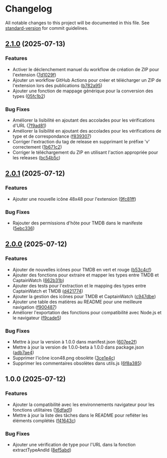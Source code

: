 # Changelog

All notable changes to this project will be documented in this file. See [standard-version](https://github.com/conventional-changelog/standard-version) for commit guidelines.

## [2.1.0](https://github.com/Vhivi/ChromeExt-CW-TMDB/compare/v2.0.1...v2.1.0) (2025-07-13)

### Features

* Activer le déclenchement manuel du workflow de création de ZIP pour l'extension ([7d1029f](https://github.com/Vhivi/ChromeExt-CW-TMDB/commit/7d1029fa28007cf114c5380837697c0b99f9490d))
* Ajouter un workflow GitHub Actions pour créer et télécharger un ZIP de l'extension lors des publications ([b782a95](https://github.com/Vhivi/ChromeExt-CW-TMDB/commit/b782a95f544895cc2507f23b6fe2ada635394a0c))
* Ajouter une fonction de mappage générique pour la conversion des types ([05fc1b2](https://github.com/Vhivi/ChromeExt-CW-TMDB/commit/05fc1b2025611655877016e6473903a5916f7008))

### Bug Fixes

* Améliorer la lisibilité en ajoutant des accolades pour les vérifications d'URL ([7f9ad81](https://github.com/Vhivi/ChromeExt-CW-TMDB/commit/7f9ad8193e52ea74a3e6e609f41456e010627b00))
* Améliorer la lisibilité en ajoutant des accolades pour les vérifications de type et de correspondance ([f839307](https://github.com/Vhivi/ChromeExt-CW-TMDB/commit/f83930703a00658099763f83fe5281251ccb9664))
* Corriger l'extraction du tag de release en supprimant le préfixe 'v' correctement ([1b671c2](https://github.com/Vhivi/ChromeExt-CW-TMDB/commit/1b671c2616da7d685d9226d96d338c7bfacf477e))
* Corriger le téléchargement du ZIP en utilisant l'action appropriée pour les releases ([bc54b5c](https://github.com/Vhivi/ChromeExt-CW-TMDB/commit/bc54b5c78ee7562cc14f65957c4b796ecdd293ce))

## [2.0.1](https://github.com/Vhivi/ChromeExt-CW-TMDB/compare/v2.0.0...v2.0.1) (2025-07-12)

### Features

* Ajouter une nouvelle icône 48x48 pour l'extension ([9fc81ff](https://github.com/Vhivi/ChromeExt-CW-TMDB/commit/9fc81ff4070d332c68c96f40a3608ad6bef03498))

### Bug Fixes

* Rajouter des permissions d'hôte pour TMDB dans le manifeste ([5ebc336](https://github.com/Vhivi/ChromeExt-CW-TMDB/commit/5ebc3366b867f336e6c04db6373a874ce65ef0a7))

## [2.0.0](https://github.com/Vhivi/ChromeExt-CW-TMDB/compare/v1.0.0...v2.0.0) (2025-07-12)

### Features

* Ajouter de nouvelles icônes pour TMDB en vert et rouge ([b53c4cf](https://github.com/Vhivi/ChromeExt-CW-TMDB/commit/b53c4cfa187a6ed9f666d4e68c3ab0ab7ade6822))
* Ajouter des fonctions pour extraire et mapper les types entre TMDB et CaptainWatch ([662b31b](https://github.com/Vhivi/ChromeExt-CW-TMDB/commit/662b31b5f46fbef42ca914a5eb76e0d82e211595))
* Ajouter des tests pour l'extraction et le mapping des types entre CaptainWatch et TMDB ([d421774](https://github.com/Vhivi/ChromeExt-CW-TMDB/commit/d421774869e7958c47232020ff9688c06b6b3218))  
* Ajouter la gestion des icônes pour TMDB et CaptainWatch ([c947dbe](https://github.com/Vhivi/ChromeExt-CW-TMDB/commit/c947dbe1b5279a001cf576f9186c5faf445437f1))
* Ajouter une table des matières au README pour une meilleure navigation ([f900487](https://github.com/Vhivi/ChromeExt-CW-TMDB/commit/f900487896a243374511885aeba7281999556caf))
* Améliorer l'exportation des fonctions pour compatibilité avec Node.js et le navigateur ([f9cade5](https://github.com/Vhivi/ChromeExt-CW-TMDB/commit/f9cade5b4cb07162a594514fedfedf691b4a3f5f))  

### Bug Fixes

* Mettre à jour la version à 1.0.0 dans manifest.json ([607ee2f](https://github.com/Vhivi/ChromeExt-CW-TMDB/commit/607ee2f87921f8f06be8009dbea70c6266bf6112))
* Mettre à jour la version de 1.0.0-beta à 1.0.0 dans package.json ([adb7ae4](https://github.com/Vhivi/ChromeExt-CW-TMDB/commit/adb7ae4fecd10b641b7f1e79e3d43ad80e52ac33))
* Supprimer l'icône icon48.png obsolète ([3ce1e4c](https://github.com/Vhivi/ChromeExt-CW-TMDB/commit/3ce1e4ca1c1429f5a7ed5b754b3f96912132d662))
* Supprimer les commentaires obsolètes dans utils.js ([6f8a385](https://github.com/Vhivi/ChromeExt-CW-TMDB/commit/6f8a3857973233f8298eee02a9ce8a7f8032847b))

## 1.0.0 (2025-07-12)

### Features

* Ajouter la compatibilité avec les environnements navigateur pour les fonctions utilitaires ([16dfad1](https://github.com/Vhivi/ChromeExt-CW-TMDB/commit/16dfad17470c400adfd3d097d1e74020f4db9f6d))
* Mettre à jour la liste des tâches dans le README pour refléter les éléments complétés ([f41643c](https://github.com/Vhivi/ChromeExt-CW-TMDB/commit/f41643ce7b0618cbef7910f0581ae88327b56adb))

### Bug Fixes

* Ajouter une vérification de type pour l'URL dans la fonction extractTypeAndId ([8ef5abd](https://github.com/Vhivi/ChromeExt-CW-TMDB/commit/8ef5abdbc76f0e04c3f3cc513869d18670779875))
